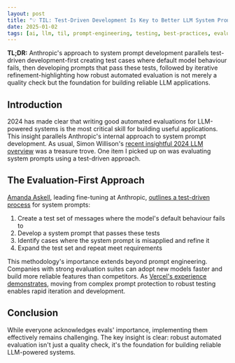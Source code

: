 ```yaml
---
layout: post
title: "💡 TIL: Test-Driven Development Is Key to Better LLM System Prompts"
date: 2025-01-02
tags: [ai, llm, til, prompt-engineering, testing, best-practices, evaluation, machine-learning, system-prompts]
---
```


**TL;DR:** Anthropic's approach to system prompt development parallels test-driven development-first creating test cases where default model behaviour fails, then developing prompts that pass these tests, followed by iterative refinement-highlighting how robust automated evaluation is not merely a quality check but the foundation for building reliable LLM applications.
<!--more-->

## Introduction

2024 has made clear that writing good automated evaluations for LLM-powered systems is the most critical skill for building useful applications. This insight parallels Anthropic's internal approach to system prompt development. As usual, Simon Willison's [recent insightful 2024 LLM overview](https://simonwillison.net/2024/Dec/31/llms-in-2024/#evals-really-matter) was a treasure trove. One item I picked up on was evaluating system prompts using a test-driven approach.

## The Evaluation-First Approach

[Amanda Askell](https://askell.io/), leading fine-tuning at Anthropic, [outlines a test-driven process](https://xcancel.com/amandaaskell/status/1866207266761760812) for system prompts:

1. Create a test set of messages where the model's default behaviour fails to
2. Develop a system prompt that passes these tests
3. Identify cases where the system prompt is misapplied and refine it
4. Expand the test set and repeat
   meet requirements

This methodology's importance extends beyond prompt engineering. Companies with strong evaluation suites can adopt new models faster and build more reliable features than competitors. As [Vercel's experience demonstrates](https://xcancel.com/cramforce/status/1860436022347075667), moving from complex prompt protection to robust testing enables rapid iteration and development.

## Conclusion

While everyone acknowledges evals' importance, implementing them effectively remains challenging. The key insight is clear: robust automated evaluation isn't just a quality check, it's the foundation for building reliable LLM-powered systems.
